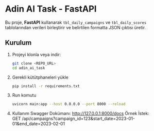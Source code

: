 # Adin AI Task - FastAPI

Bu proje, **FastAPI** kullanarak `tbl_daily_campaigns` ve `tbl_daily_scores` tablolarından verileri birleştirir ve belirtilen formatta JSON çıktısı üretir.

## Kurulum

1. Projeyi klonla veya indir:
   ```bash
   git clone <REPO_URL>
   cd adin_ai_task   
4. Gerekli kütütphaneleri yükle
   ```bash
   pip install -r requirements.txt

6. Run komutu
   ```bash
   uvicorn main:app --host 0.0.0.0 --port 8000 --reload

8. Kullanım
   Swagger Dokümanı: http://127.0.0.1:8000/docs
   Örnek İstek:
   GET /api/campaigns?campaign_id=123&start_date=2023-01-01&end_date=2023-02-01

